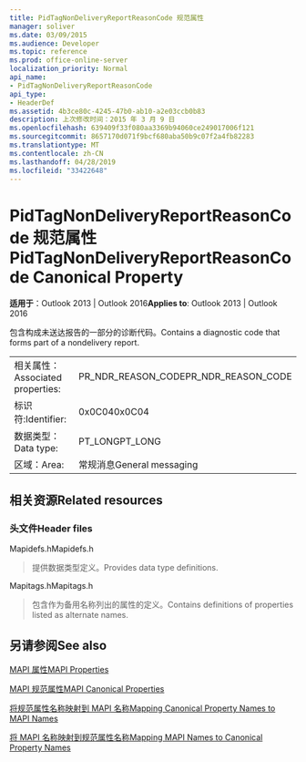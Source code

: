 ```yaml
---
title: PidTagNonDeliveryReportReasonCode 规范属性
manager: soliver
ms.date: 03/09/2015
ms.audience: Developer
ms.topic: reference
ms.prod: office-online-server
localization_priority: Normal
api_name:
- PidTagNonDeliveryReportReasonCode
api_type:
- HeaderDef
ms.assetid: 4b3ce80c-4245-47b0-ab10-a2e03ccb0b83
description: 上次修改时间：2015 年 3 月 9 日
ms.openlocfilehash: 639409f33f080aa3369b94060ce249017006f121
ms.sourcegitcommit: 8657170d071f9bcf680aba50b9c07f2a4fb82283
ms.translationtype: MT
ms.contentlocale: zh-CN
ms.lasthandoff: 04/28/2019
ms.locfileid: "33422648"
---
```

# <a name="pidtagnondeliveryreportreasoncode-canonical-property"></a><span data-ttu-id="61a8a-103">PidTagNonDeliveryReportReasonCode 规范属性</span><span class="sxs-lookup"><span data-stu-id="61a8a-103">PidTagNonDeliveryReportReasonCode Canonical Property</span></span>

  
  
<span data-ttu-id="61a8a-104">**适用于**：Outlook 2013 | Outlook 2016</span><span class="sxs-lookup"><span data-stu-id="61a8a-104">**Applies to**: Outlook 2013 | Outlook 2016</span></span> 
  
<span data-ttu-id="61a8a-105">包含构成未送达报告的一部分的诊断代码。</span><span class="sxs-lookup"><span data-stu-id="61a8a-105">Contains a diagnostic code that forms part of a nondelivery report.</span></span>
  
|||
|:-----|:-----|
|<span data-ttu-id="61a8a-106">相关属性：</span><span class="sxs-lookup"><span data-stu-id="61a8a-106">Associated properties:</span></span>  <br/> |<span data-ttu-id="61a8a-107">PR_NDR_REASON_CODE</span><span class="sxs-lookup"><span data-stu-id="61a8a-107">PR_NDR_REASON_CODE</span></span>  <br/> |
|<span data-ttu-id="61a8a-108">标识符:</span><span class="sxs-lookup"><span data-stu-id="61a8a-108">Identifier:</span></span>  <br/> |<span data-ttu-id="61a8a-109">0x0C04</span><span class="sxs-lookup"><span data-stu-id="61a8a-109">0x0C04</span></span>  <br/> |
|<span data-ttu-id="61a8a-110">数据类型：</span><span class="sxs-lookup"><span data-stu-id="61a8a-110">Data type:</span></span>  <br/> |<span data-ttu-id="61a8a-111">PT_LONG</span><span class="sxs-lookup"><span data-stu-id="61a8a-111">PT_LONG</span></span>  <br/> |
|<span data-ttu-id="61a8a-112">区域：</span><span class="sxs-lookup"><span data-stu-id="61a8a-112">Area:</span></span>  <br/> |<span data-ttu-id="61a8a-113">常规消息</span><span class="sxs-lookup"><span data-stu-id="61a8a-113">General messaging</span></span>  <br/> |
   
## <a name="related-resources"></a><span data-ttu-id="61a8a-114">相关资源</span><span class="sxs-lookup"><span data-stu-id="61a8a-114">Related resources</span></span>

### <a name="header-files"></a><span data-ttu-id="61a8a-115">头文件</span><span class="sxs-lookup"><span data-stu-id="61a8a-115">Header files</span></span>

<span data-ttu-id="61a8a-116">Mapidefs.h</span><span class="sxs-lookup"><span data-stu-id="61a8a-116">Mapidefs.h</span></span>
  
> <span data-ttu-id="61a8a-117">提供数据类型定义。</span><span class="sxs-lookup"><span data-stu-id="61a8a-117">Provides data type definitions.</span></span>
    
<span data-ttu-id="61a8a-118">Mapitags.h</span><span class="sxs-lookup"><span data-stu-id="61a8a-118">Mapitags.h</span></span>
  
> <span data-ttu-id="61a8a-119">包含作为备用名称列出的属性的定义。</span><span class="sxs-lookup"><span data-stu-id="61a8a-119">Contains definitions of properties listed as alternate names.</span></span>
    
## <a name="see-also"></a><span data-ttu-id="61a8a-120">另请参阅</span><span class="sxs-lookup"><span data-stu-id="61a8a-120">See also</span></span>



[<span data-ttu-id="61a8a-121">MAPI 属性</span><span class="sxs-lookup"><span data-stu-id="61a8a-121">MAPI Properties</span></span>](mapi-properties.md)
  
[<span data-ttu-id="61a8a-122">MAPI 规范属性</span><span class="sxs-lookup"><span data-stu-id="61a8a-122">MAPI Canonical Properties</span></span>](mapi-canonical-properties.md)
  
[<span data-ttu-id="61a8a-123">将规范属性名称映射到 MAPI 名称</span><span class="sxs-lookup"><span data-stu-id="61a8a-123">Mapping Canonical Property Names to MAPI Names</span></span>](mapping-canonical-property-names-to-mapi-names.md)
  
[<span data-ttu-id="61a8a-124">将 MAPI 名称映射到规范属性名称</span><span class="sxs-lookup"><span data-stu-id="61a8a-124">Mapping MAPI Names to Canonical Property Names</span></span>](mapping-mapi-names-to-canonical-property-names.md)

